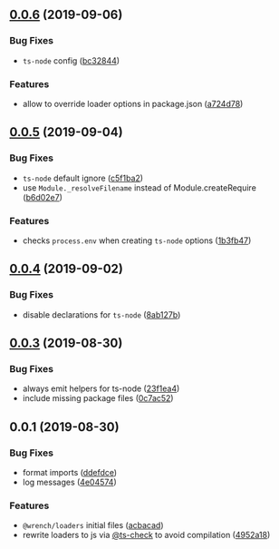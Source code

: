 ## [0.0.6](https://github.com/gavar/wrench/compare/v/loaders/0.0.5...v/loaders/0.0.6) (2019-09-06)


### Bug Fixes

* `ts-node` config ([bc32844](https://github.com/gavar/wrench/commit/bc32844))


### Features

* allow to override loader options in package.json ([a724d78](https://github.com/gavar/wrench/commit/a724d78))

## [0.0.5](https://github.com/gavar/wrench/compare/v/loaders/0.0.4...v/loaders/0.0.5) (2019-09-04)


### Bug Fixes

* `ts-node` default ignore ([c5f1ba2](https://github.com/gavar/wrench/commit/c5f1ba2))
* use `Module._resolveFilename` instead of Module.createRequire ([b6d02e7](https://github.com/gavar/wrench/commit/b6d02e7))


### Features

* checks `process.env` when creating `ts-node` options ([1b3fb47](https://github.com/gavar/wrench/commit/1b3fb47))

## [0.0.4](https://github.com/gavar/wrench/compare/v/loaders/0.0.3...v/loaders/0.0.4) (2019-09-02)


### Bug Fixes

* disable declarations for `ts-node` ([8ab127b](https://github.com/gavar/wrench/commit/8ab127b))

## [0.0.3](https://github.com/gavar/wrench/compare/v/loaders/0.0.2...v/loaders/0.0.3) (2019-08-30)


### Bug Fixes

* always emit helpers for ts-node ([23f1ea4](https://github.com/gavar/wrench/commit/23f1ea4))
* include missing package files ([0c7ac52](https://github.com/gavar/wrench/commit/0c7ac52))

## 0.0.1 (2019-08-30)


### Bug Fixes

* format imports ([ddefdce](https://github.com/gavar/wrench/commit/ddefdce))
* log messages ([4e04574](https://github.com/gavar/wrench/commit/4e04574))


### Features

* `@wrench/loaders` initial files ([acbacad](https://github.com/gavar/wrench/commit/acbacad))
* rewrite loaders to js via [@ts-check](https://github.com/ts-check) to avoid compilation ([4952a18](https://github.com/gavar/wrench/commit/4952a18))
